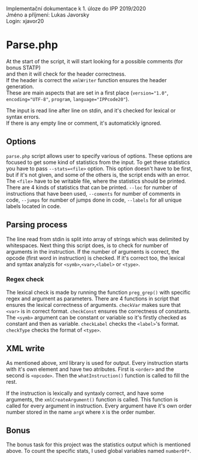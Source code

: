 Implementační dokumentace k 1. úloze do IPP 2019/2020  
Jméno a příjmení: Lukas Javorsky  
Login: xjavor20  

# Parse.php

At the start of the script, it will start looking for a possible comments (for bonus STATP)  
and then it will check for the header correctness.  
If the header is correct the `xmlWriter` function ensures the header generation.  
These are main aspects that are set in a first place (`version="1.0"`, `encoding="UTF-8"`, `program`, `language="IPPcode20"`).  

The input is read line after line on stdin, and it's checked for lexical or syntax errors.  
If there is any empty line or comment, it's automatickly ignored.

## Options

`parse.php` script allows user to specify various of options.
These options are focused to get some kind of statistics from the input.
To get these statistics you have to pass `--stats=<file>` option.
This option doesn't have to be first, but if it's not given, and some of the others is, the script ends with an error.
The `<file>` have to be writable file, where the statistics should be printed.
There are 4 kinds of statistics that can be printed.
`--loc` for number of instructions that have been used,
`--coments` for number of comments in code,
`--jumps` for number of jumps done in code,
`--labels` for all unique labels located in code.

## Parsing process

The line read from stdin is split into array of strings which was delimited by whitespaces.
Next thing this script does, is to check for number of arguments in the instruction.
If the number of arguments is correct, the opcode (first word in instruction) is checked.
If it's correct too, the lexical and syntax analyzis for `<symb>`,`<var>`,`<label>` or `<type>`.

### Regex check

The lexical check is made by running the function `preg_grep()` with specific regex and argument as parameters.
There are 4 functions in script that ensures the lexical correctness of arguments.
`checkVar` makes sure that `<var>` is in correct format.
`checkConst` ensures the correctness of constants. The `<symb>` argument can be constant or variable so it's firstly checked as constant and then as variable.
`checkLabel` checks the `<label>`'s format.
`checkType` checks the format of `<type>`.

## XML write

As mentioned above, xml library is used for output.
Every instruction starts with it's own element and have two atributes.
First is `<order>` and the second is `<opcode>`.
Then the `whatInstruction()` function is called to fill the rest.

If the instruction is lexically and syntaxly correct, and have some arguments, the `xmlCreateArgument()` function is called.
This function is called for every argument in instruction.
Every argument have it's own order number stored in the name `argX` where `X` is the order number.

## Bonus

The bonus task for this project was the statistics output which is mentioned above.
To count the specific stats, I used global variables named `numberOf*`.
